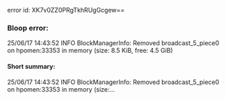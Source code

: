 error id: XK7v0ZZ0PRgTkhRUgGcgew==
### Bloop error:

25/06/17 14:43:52 INFO BlockManagerInfo: Removed broadcast_5_piece0 on hpomen:33353 in memory (size: 8.5 KiB, free: 4.5 GiB)
#### Short summary: 

25/06/17 14:43:52 INFO BlockManagerInfo: Removed broadcast_5_piece0 on hpomen:33353 in memory (size:...